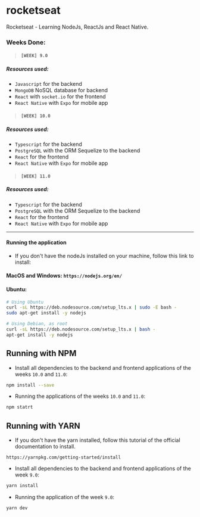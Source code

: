 # rocketseat
Rocketseat - Learning NodeJs, ReactJs and React Native.

### Weeks Done:

> #### `[WEEK] 9.0`

##### Resources used: 
- `Javascript` for the backend
- `MongoDB` NoSQL database for backend
- `React` with ```socket.io``` for the frontend
- `React Native` with `Expo` for mobile app

> #### `[WEEK] 10.0`

##### Resources used: 
- `Typescript` for the backend
- `PostgreSQL` with the ORM Sequelize to the backend
- `React` for the frontend
- `React Native` with `Expo` for mobile app

> #### `[WEEK] 11.0`

##### Resources used: 
- `Typescript` for the backend
- `PostgreSQL` with the ORM Sequelize to the backend
- `React` for the frontend
- `React Native` with `Expo` for mobile app

*********************************************

#### Running the application

- If you don't have the nodeJs installed on your machine, follow this link to install:

#### MacOS and Windows: `https://nodejs.org/en/`
#### Ubuntu:

```bash
# Using Ubuntu
curl -sL https://deb.nodesource.com/setup_lts.x | sudo -E bash -
sudo apt-get install -y nodejs

# Using Debian, as root
curl -sL https://deb.nodesource.com/setup_lts.x | bash -
apt-get install -y nodejs
```
## Running with NPM

- Install all dependencies to the backend and frontend applications of the weeks `10.0` and `11.0`:
```bash
npm install --save 
```

- Running the applications of the weeks `10.0` and `11.0`:
```bash
npm statrt
```

## Running with YARN

- If you don't have the yarn installed, follow this tutorial of the official documentation to install.
```
https://yarnpkg.com/getting-started/install
```
- Install all dependencies to the backend and frontend applications of the week `9.0`:
```bash
yarn install
```

- Running the application of the week `9.0`:
```bash
yarn dev
```
